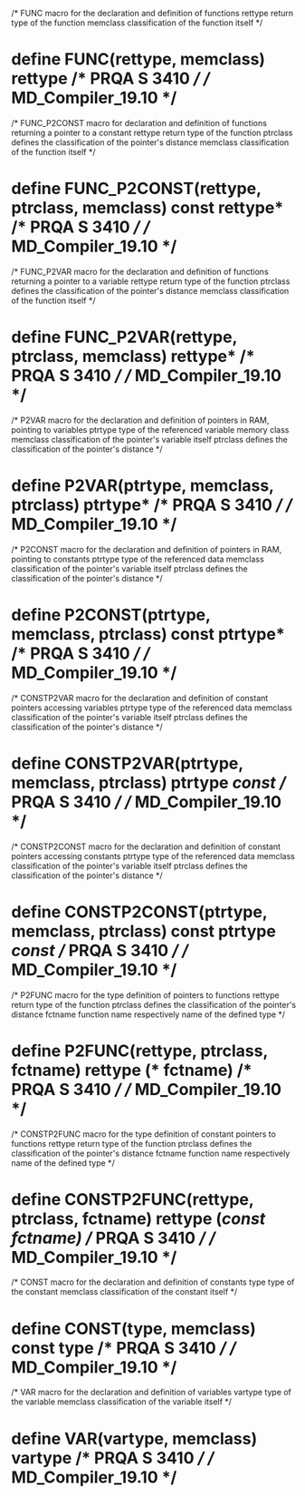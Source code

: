 
/* FUNC macro for the declaration and definition of functions
   rettype     return type of the function
   memclass    classification of the function itself
 */
# define FUNC(rettype, memclass) rettype /* PRQA S 3410 */ /* MD_Compiler_19.10 */

/* FUNC_P2CONST macro for declaration and definition of functions returning a pointer to a constant
   rettype     return type of the function
   ptrclass    defines the classification of the pointer's distance 
   memclass    classification of the function itself
 */
# define FUNC_P2CONST(rettype, ptrclass, memclass) const rettype* /* PRQA S 3410 */ /* MD_Compiler_19.10 */

/* FUNC_P2VAR macro for the declaration and definition of functions returning a pointer to a variable
   rettype     return type of the function
   ptrclass    defines the classification of the pointer's distance 
   memclass    classification of the function itself
 */
# define FUNC_P2VAR(rettype, ptrclass, memclass) rettype* /* PRQA S 3410 */ /* MD_Compiler_19.10 */

/* P2VAR macro for the declaration and definition of pointers in RAM, pointing to variables
   ptrtype     type of the referenced variable memory class
   memclass    classification of the pointer's variable itself
   ptrclass    defines the classification of the pointer's distance
 */
# define P2VAR(ptrtype, memclass, ptrclass) ptrtype* /* PRQA S 3410 */ /* MD_Compiler_19.10 */

/* P2CONST macro for the declaration and definition of pointers in RAM, pointing to constants
   ptrtype     type of the referenced data
   memclass    classification of the pointer's variable itself
   ptrclass    defines the classification of the pointer's distance
 */
# define P2CONST(ptrtype, memclass, ptrclass) const ptrtype* /* PRQA S 3410 */ /* MD_Compiler_19.10 */

/* CONSTP2VAR macro for the declaration and definition of constant pointers accessing variables
   ptrtype     type of the referenced data
   memclass    classification of the pointer's variable itself
   ptrclass    defines the classification of the pointer's distance
 */
# define CONSTP2VAR(ptrtype, memclass, ptrclass) ptrtype *const /* PRQA S 3410 */ /* MD_Compiler_19.10 */

/* CONSTP2CONST macro for the declaration and definition of constant pointers accessing constants
   ptrtype     type of the referenced data
   memclass    classification of the pointer's variable itself
   ptrclass    defines the classification of the pointer's distance
 */
# define CONSTP2CONST(ptrtype, memclass, ptrclass) const ptrtype *const /* PRQA S 3410 */ /* MD_Compiler_19.10 */

/* P2FUNC macro for the type definition of pointers to functions
   rettype     return type of the function
   ptrclass    defines the classification of the pointer's distance
   fctname     function name respectively name of the defined type
 */
# define P2FUNC(rettype, ptrclass, fctname) rettype (* fctname) /* PRQA S 3410 */ /* MD_Compiler_19.10 */

/* CONSTP2FUNC macro for the type definition of constant pointers to functions
   rettype     return type of the function
   ptrclass    defines the classification of the pointer's distance
   fctname     function name respectively name of the defined type
 */
# define CONSTP2FUNC(rettype, ptrclass, fctname) rettype (*const fctname) /* PRQA S 3410 */ /* MD_Compiler_19.10 */

/* CONST macro for the declaration and definition of constants
   type        type of the constant
   memclass    classification of the constant itself
 */
# define CONST(type, memclass) const type /* PRQA S 3410 */ /* MD_Compiler_19.10 */

/* VAR macro for the declaration and definition of variables
   vartype     type of the variable
   memclass    classification of the variable itself
 */
# define VAR(vartype, memclass) vartype /* PRQA S 3410 */ /* MD_Compiler_19.10 */
